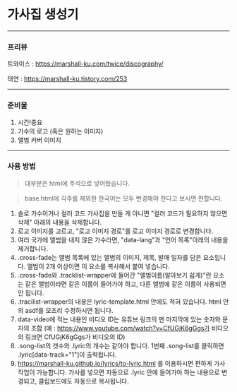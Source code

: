 # 가사집 생성기
***
### 프리뷰

트와이스 : https://marshall-ku.com/twice/discography/

태연 : https://marshall-ku.tistory.com/253

***
### 준비물

1. 시간!중요
2. 가수의 로고 (혹은 원하는 이미지)
3. 앨범 커버 이미지

***
### 사용 방법
>대부분은 html에 주석으로 넣어뒀습니다.

>base.html에 각주를 제외한 한국어는 모두 변경해야 한다고 보시면 편합니다.

1. 솔로 가수이거나 컬러 코드 가사집을 만들 게 아니면 "컬러 코드가 필요하지 않으면 삭제" 아래의 내용을 삭제합니다.
2. 로고 이미지를 고르고, "로고 이미지 경로"를 로고 이미지 경로로 변경합니다.
3. 여러 국가에 앨범을 내지 않은 가수라면, "data-lang"과 "언어 목록"아래의 내용을 제거합니다.
4. .cross-fade는 앨범 목록에 있는 앨범의 이미지, 제목, 발매 일자를 담은 요소입니다. 앨범이 2개 이상이면 이 요소를 복사해서 붙여 넣습니다.
5. .cross-fade와 .tracklist-wrapper에 들어간 "앨범이름(알아보기 쉽게)"란 요소는 같은 앨범이라면 같은 이름이 들어가야 하고, 다른 앨범에 같은 이름이 사용되면 안 됩니다.
6. .tracilist-wrapper의 내용은 lyric-template.html 안에도 적혀 있습니다. html 안의 asdf를 모조리 수정하시면 됩니다.
7. data-video에 적는 내용인 비디오 ID는 유튜브 링크의 맨 마지막에 있는 숫자와 문자의 조합 (예 : https://www.youtube.com/watch?v=CfUGjK6gGgs가 비디오의 링크면 CfUGjK6gGgs가 비디오의 ID)
8. .song-list의 갯수와 .lyric의 개수는 같아야 합니다. 1번째 .song-list를 클릭하면 .lyric[data-track="1"]이 출력됩니다.
9. https://marshall-ku.github.io/lyrics/to-lyric.html 를 이용하시면 편하게 가사 작업이 가능합니다. 가사를 넣으면 자동으로 .lyric 안에 들어가야 하는 내용으로 변경되고, 클립보드에도 자동으로 복사됩니다.

